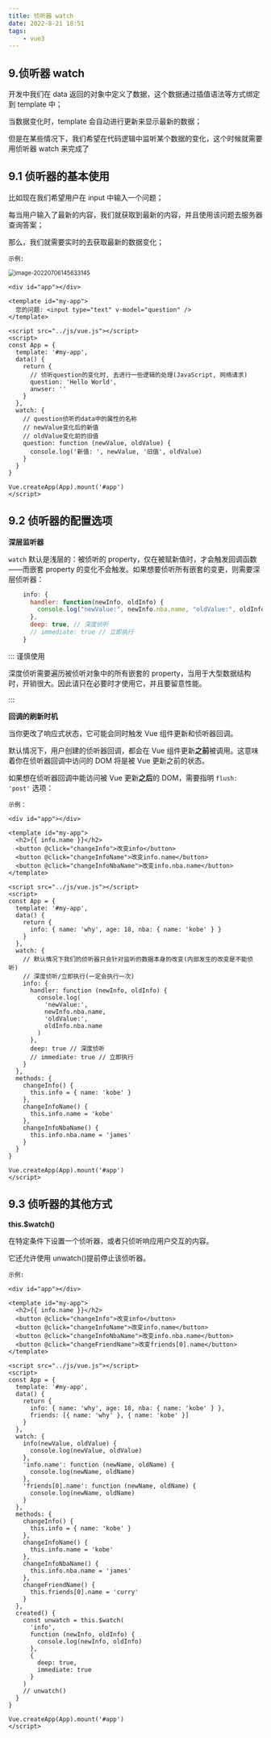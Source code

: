```yaml
---
title: 侦听器 watch
date: 2022-8-21 18:51
tags: 
    - vue3
---
```


## 9.侦听器 watch

开发中我们在 data 返回的对象中定义了数据，这个数据通过插值语法等方式绑定到 template 中；

当数据变化时，template 会自动进行更新来显示最新的数据；

但是在某些情况下，我们希望在代码逻辑中监听某个数据的变化，这个时候就需要用侦听器 watch 来完成了

## 9.1 侦听器的基本使用

比如现在我们希望用户在 input 中输入一个问题；

每当用户输入了最新的内容，我们就获取到最新的内容，并且使用该问题去服务器查询答案；

那么，我们就需要实时的去获取最新的数据变化；

`示例:`

<img src="../img/image-20220706145633145.png" alt="image-20220706145633145" style="zoom: 80%;" />

```vue
<div id="app"></div>

<template id="my-app">
  您的问题: <input type="text" v-model="question" />
</template>

<script src="../js/vue.js"></script>
<script>
const App = {
  template: '#my-app',
  data() {
    return {
      // 侦听question的变化时, 去进行一些逻辑的处理(JavaScript, 网络请求)
      question: 'Hello World',
      anwser: ''
    }
  },
  watch: {
    // question侦听的data中的属性的名称
    // newValue变化后的新值
    // oldValue变化前的旧值
    question: function (newValue, oldValue) {
      console.log('新值: ', newValue, '旧值', oldValue)
    }
  }
}

Vue.createApp(App).mount('#app')
</script>
```

## 9.2 侦听器的配置选项

**深层监听器**

`watch` 默认是浅层的：被侦听的 property，仅在被赋新值时，才会触发回调函数——而嵌套 property 的变化不会触发。如果想要侦听所有嵌套的变更，则需要深层侦听器：

```js
    info: {
      handler: function(newInfo, oldInfo) {
        console.log("newValue:", newInfo.nba.name, "oldValue:", oldInfo.nba.name);
      },
      deep: true, // 深度侦听
      // immediate: true // 立即执行
    }
```

::: 谨慎使用

深度侦听需要遍历被侦听对象中的所有嵌套的 property，当用于大型数据结构时，开销很大。因此请只在必要时才使用它，并且要留意性能。

:::

**回调的刷新时机**

当你更改了响应式状态，它可能会同时触发 Vue 组件更新和侦听器回调。

默认情况下，用户创建的侦听器回调，都会在 Vue 组件更新**之前**被调用。这意味着你在侦听器回调中访问的 DOM 将是被 Vue 更新之前的状态。

如果想在侦听器回调中能访问被 Vue 更新**之后**的 DOM，需要指明 `flush: 'post'` 选项：

`示例：`

```vue
<div id="app"></div>

<template id="my-app">
  <h2>{{ info.name }}</h2>
  <button @click="changeInfo">改变info</button>
  <button @click="changeInfoName">改变info.name</button>
  <button @click="changeInfoNbaName">改变info.nba.name</button>
</template>

<script src="../js/vue.js"></script>
<script>
const App = {
  template: '#my-app',
  data() {
    return {
      info: { name: 'why', age: 18, nba: { name: 'kobe' } }
    }
  },
  watch: {
    // 默认情况下我们的侦听器只会针对监听的数据本身的改变(内部发生的改变是不能侦听)
    // 深度侦听/立即执行(一定会执行一次)
    info: {
      handler: function (newInfo, oldInfo) {
        console.log(
          'newValue:',
          newInfo.nba.name,
          'oldValue:',
          oldInfo.nba.name
        )
      },
      deep: true // 深度侦听
      // immediate: true // 立即执行
    }
  },
  methods: {
    changeInfo() {
      this.info = { name: 'kobe' }
    },
    changeInfoName() {
      this.info.name = 'kobe'
    },
    changeInfoNbaName() {
      this.info.nba.name = 'james'
    }
  }
}

Vue.createApp(App).mount('#app')
</script>
```

## 9.3 侦听器的其他方式

**this.$watch()**

在特定条件下设置一个侦听器，或者只侦听响应用户交互的内容。

它还允许使用 unwatch()提前停止该侦听器。

`示例:`

```vue
<div id="app"></div>

<template id="my-app">
  <h2>{{ info.name }}</h2>
  <button @click="changeInfo">改变info</button>
  <button @click="changeInfoName">改变info.name</button>
  <button @click="changeInfoNbaName">改变info.nba.name</button>
  <button @click="changeFriendName">改变friends[0].name</button>
</template>

<script src="../js/vue.js"></script>
<script>
const App = {
  template: '#my-app',
  data() {
    return {
      info: { name: 'why', age: 18, nba: { name: 'kobe' } },
      friends: [{ name: 'why' }, { name: 'kobe' }]
    }
  },
  watch: {
    info(newValue, oldValue) {
      console.log(newValue, oldValue)
    },
    'info.name': function (newName, oldName) {
      console.log(newName, oldName)
    },
    'friends[0].name': function (newName, oldName) {
      console.log(newName, oldName)
    }
  },
  methods: {
    changeInfo() {
      this.info = { name: 'kobe' }
    },
    changeInfoName() {
      this.info.name = 'kobe'
    },
    changeInfoNbaName() {
      this.info.nba.name = 'james'
    },
    changeFriendName() {
      this.friends[0].name = 'curry'
    }
  },
  created() {
    const unwatch = this.$watch(
      'info',
      function (newInfo, oldInfo) {
        console.log(newInfo, oldInfo)
      },
      {
        deep: true,
        immediate: true
      }
    )
    // unwatch()
  }
}

Vue.createApp(App).mount('#app')
</script>
```
